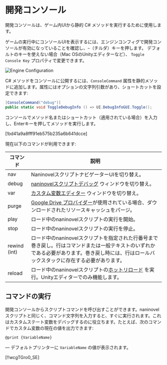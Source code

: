 ﻿# 開発コンソール

開発コンソールは、ゲーム内UIから静的 C# メソッドを実行するために使用します。

ゲームの実行中にコンソールUIを表示するには、エンジンコンフィグで開発コンソールが有効になっていることを確認し、`~`（チルダ）キーを押します。 デフォルトのキーを使えない場合（Mac OSのUnityエディターなど）、 `Toggle Console Key` プロパティで変更できます。

![Engine Configuration](https://i.gyazo.com/bc56a837c03d198e2d8141bdebc2e696.png)


C# メソッドをコンソールに公開するには、`ConsoleCommand` 属性を静的メソッドに追加します。属性にはオプションの文字列引数があり、ショートカットを設定できます:

```csharp
[ConsoleCommand("debug")]
public static void ToggleDebugInfo () => UI.DebugInfoGUI.Toggle();
```

コンソールでメソッド名またはショートカット（適用されている場合）を入力し、Enterキーを押してメソッドを実行します。

[!bd41a9a8fff91eb575b235a6b641dcce]

現在以下のコマンドが利用できます:

コマンド | 説明
--- | ---
nav | NaninovelスクリプトナビゲーターUIを切り替え。
debug | [naninovelスクリプトデバッグ](/ja/guide/naninovel-scripts.md#スクリプトデバッグ) ウィンドウを切り替え。
var | [カスタム変数エディター](/ja/guide/custom-variables.md#変数のデバッグ) ウィンドウを切り替え。
purge | [Google Drive プロバイダー](/ja/guide/resource-providers.md#google-drive)が使用されている場合、ダウンロードされたリソースキャッシュをパージ。
play | ロード中のnaninovelスクリプトの実行を開始。
stop | ロード中のnaninovelスクリプトの実行を停止。
rewind (int) | ロード中のnaninovelスクリプトを指定された行番号まで巻き戻し。行はコマンドまたは一般テキストのいずれかである必要があります。巻き戻し時には、行はロールバックスタックに存在する必要があります。
reload | ロード中のnaninovelスクリプトの[ホットリロード](/ja/guide/naninovel-scripts.md#ホットリロード) を実行。Unityエディターでのみ機能します。

## コマンドの実行

開発コンソールからスクリプトコマンドを呼び出すことができます。naninovelスクリプトと同じく、コマンド文字列を入力すると、すぐに実行されます。これはカスタムステート変数をデバッグするのに役立ちます。たとえば、次のコマンドでカスタム変数の現在の値を出力できます:

```
@print {VariableName}
```

— デフォルトプリンターに `VariableName` の値が表示されます。


[!!wcgTGro0_SE]
